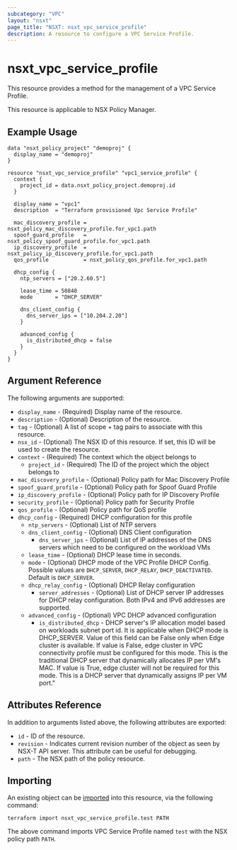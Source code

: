 ```yaml
---
subcategory: "VPC"
layout: "nsxt"
page_title: "NSXT: nsxt_vpc_service_profile"
description: A resource to configure a VPC Service Profile.
---
```


# nsxt_vpc_service_profile

This resource provides a method for the management of a VPC Service Profile.

This resource is applicable to NSX Policy Manager.

## Example Usage

```hcl
data "nsxt_policy_project" "demoproj" {
  display_name = "demoproj"
}

resource "nsxt_vpc_service_profile" "vpc1_service_profile" {
  context {
    project_id = data.nsxt_policy_project.demoproj.id
  }

  display_name = "vpc1"
  description  = "Terraform provisioned Vpc Service Profile"

  mac_discovery_profile = nsxt_policy_mac_discovery_profile.for_vpc1.path
  spoof_guard_profile   = nsxt_policy_spoof_guard_profile.for_vpc1.path
  ip_discovery_profile  = nsxt_policy_ip_discovery_profile.for_vpc1.path
  qos_profile           = nsxt_policy_qos_profile.for_vpc1.path

  dhcp_config {
    ntp_servers = ["20.2.60.5"]

    lease_time = 50840
    mode       = "DHCP_SERVER"

    dns_client_config {
      dns_server_ips = ["10.204.2.20"]
    }

    advanced_config {
      is_distributed_dhcp = false
    }
  }
}
```

## Argument Reference

The following arguments are supported:

* `display_name` - (Required) Display name of the resource.
* `description` - (Optional) Description of the resource.
* `tag` - (Optional) A list of scope + tag pairs to associate with this resource.
* `nsx_id` - (Optional) The NSX ID of this resource. If set, this ID will be used to create the resource.
* `context` - (Required) The context which the object belongs to
  * `project_id` - (Required) The ID of the project which the object belongs to
* `mac_discovery_profile` - (Optional) Policy path for Mac Discovery Profile
* `spoof_guard_profile` - (Optional) Policy path for Spoof Guard Profile
* `ip_discovery_profile` - (Optional) Policy path for IP Discovery Profile
* `security_profile` - (Optional) Policy path for Security Profile
* `qos_profile` - (Optional) Policy path for QoS profile
* `dhcp_config` - (Required) DHCP configuration for this profile
  * `ntp_servers` - (Optional) List of NTP servers
  * `dns_client_config` - (Optional) DNS Client configuration
    * `dns_server_ips` - (Optional) List of IP addresses of the DNS servers which need to be configured on the workload VMs
  * `lease_time` - (Optional) DHCP lease time in seconds.
  * `mode` - (Optional) DHCP mode of the VPC Profile DHCP Config. Possible values are `DHCP_SERVER`, `DHCP_RELAY`, `DHCP_DEACTIVATED`. Default is `DHCP_SERVER`.
  * `dhcp_relay_config` - (Optional) DHCP Relay configuration
    * `server_addresses` - (Optional) List of DHCP server IP addresses for DHCP relay configuration. Both IPv4 and IPv6 addresses are supported.
  * `advanced_config` - (Optional) VPC DHCP advanced configuration
    * `is_distributed_dhcp` - DHCP server's IP allocation model based on workloads subnet port id. It is applicable when DHCP mode is DHCP_SERVER.
      Value of this field can be False only when Edge cluster is available. If value is False, edge cluster in VPC connectivity profile must be
      configured for this mode. This is the traditional DHCP server that dynamically allocates IP per VM's MAC.
      If value is True, edge cluster will not be required for this mode. This is a DHCP server that dynamically assigns IP per VM port."


## Attributes Reference

In addition to arguments listed above, the following attributes are exported:

* `id` - ID of the resource.
* `revision` - Indicates current revision number of the object as seen by NSX-T API server. This attribute can be useful for debugging.
* `path` - The NSX path of the policy resource.

## Importing

An existing object can be [imported][docs-import] into this resource, via the following command:

[docs-import]: https://www.terraform.io/cli/import

```
terraform import nsxt_vpc_service_profile.test PATH
```

The above command imports VPC Service Profile named `test` with the NSX policy path `PATH`.
